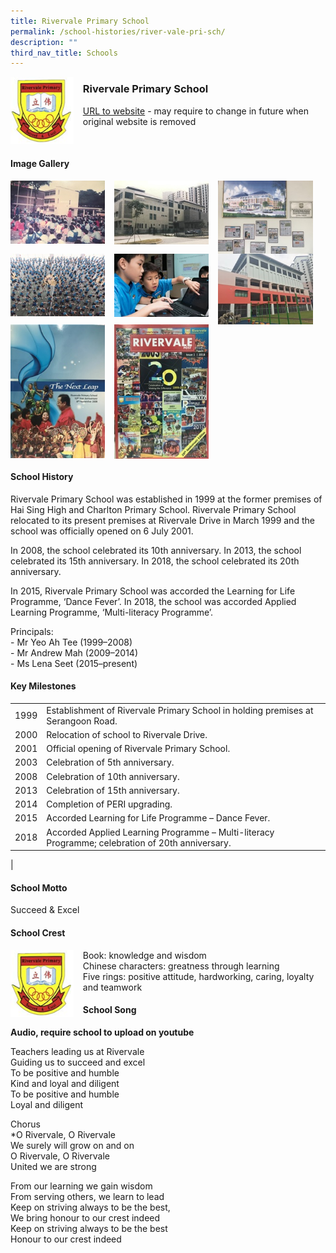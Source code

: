 ```yaml
---
title: Rivervale Primary School
permalink: /school-histories/river-vale-pri-sch/
description: ""
third_nav_title: Schools
---
```

<img src="/images/rivervalepri1.png" style="width:20%;margin-right:15px;" align = "left">

### **Rivervale Primary School**
[URL to website](https://rivervalepri.moe.edu.sg/) - may require to change in future when original website is removed

<br clear="left">

#### **Image Gallery**

<p><a href="/images/rivervalepri2.jpg">  
<img src="/images/rivervalepri2.jpg" style="width:30%;margin-right:15px;" align = "left">
</a></p>

<p><a href="/images/rivervalepri3.jpg">  
<img src="/images/rivervalepri3.jpg" style="width:30%;margin-right:15px;" align = "left">
</a></p>

<p><a href="/images/rivervalepri4.jpg">  
<img src="/images/rivervalepri4.jpg" style="width:30%;margin-right:15px;" align = "left">
</a></p>

<p><a href="/images/rivervalepri5.jpg">  
<img src="/images/rivervalepri5.jpg" style="width:30%;margin-right:15px;" align = "left">
</a></p>

<p><a href="/images/rivervalepri6.jpg">  
<img src="/images/rivervalepri6.jpg" style="width:30%;margin-right:15px;" align = "left">
</a></p>

<p><a href="/images/rivervalepri7.jpg">  
<img src="/images/rivervalepri7.jpg" style="width:30%;margin-right:15px;" align = "left">
</a></p>

<p><a href="/images/rivervalepri8.jpg">  
<img src="/images/rivervalepri8.jpg" style="width:30%;margin-right:15px;" align = "left">
</a></p>

<p><a href="/images/rivervalepri9.jpg">  
<img src="/images/rivervalepri9.jpg" style="width:30%;margin-right:15px;" align = "left">
</a></p>

<br clear="left">

#### **School History**
Rivervale Primary School was established in 1999 at the former premises of Hai Sing High and Charlton Primary School. Rivervale Primary School relocated to its present premises at Rivervale Drive in March 1999 and the school was officially opened on 6 July 2001.

In 2008, the school celebrated its 10th anniversary. In 2013, the school celebrated its 15th anniversary. In 2018, the school celebrated its 20th anniversary.

In 2015, Rivervale Primary School was accorded the Learning for Life Programme, ‘Dance Fever’. In 2018, the school was accorded Applied Learning Programme, ‘Multi-literacy Programme’.

Principals:<br>
\- Mr Yeo Ah Tee (1999–2008)<br>
\- Mr Andrew Mah (2009–2014)<br>
\- Ms Lena Seet (2015–present)

#### **Key Milestones**

|  |  |
|:---:|---|
| 1999 | Establishment of Rivervale Primary School in holding premises at Serangoon Road. |
| 2000 | Relocation of school to Rivervale Drive. |
| 2001 | Official opening of Rivervale Primary School. |
| 2003 | Celebration of 5th anniversary. |
| 2008 | Celebration of 10th anniversary. |
| 2013 | Celebration of 15th anniversary. |
| 2014 | Completion of PERI upgrading. |
| 2015 | Accorded Learning for Life Programme – Dance Fever. |
| 2018 | Accorded Applied Learning Programme – Multi-literacy Programme; celebration of 20th anniversary. |
|

#### **School Motto**
Succeed & Excel

#### **School Crest**
<img src="/images/rivervalepri1.png" style="width:20%;margin-right:15px;" align = "left">

Book: knowledge and wisdom<br>
Chinese characters: greatness through learning<br>
Five rings: positive attitude, hardworking, caring, loyalty and teamwork

#### **School Song**
**Audio, require school to upload on youtube**

Teachers leading us at Rivervale<br>
Guiding us to succeed and excel<br>
To be positive and humble<br>
Kind and loyal and diligent<br>
To be positive and humble<br>
Loyal and diligent

Chorus<br>
\*O Rivervale, O Rivervale<br>
We surely will grow on and on<br>
O Rivervale, O Rivervale<br>
United we are strong

From our learning we gain wisdom<br>
From serving others, we learn to lead<br>
Keep on striving always to be the best,<br>
We bring honour to our crest indeed<br>
Keep on striving always to be the best<br>
Honour to our crest indeed